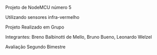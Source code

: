 Projeto de NodeMCU número 5 

Utilizando sensores infra-vermelho 

Projeto Realizado em Grupo

Integrantes: Breno Balbinotti de Mello, Bruno Bueno, Leonardo Welzel

Avaliação Segundo Bimestre